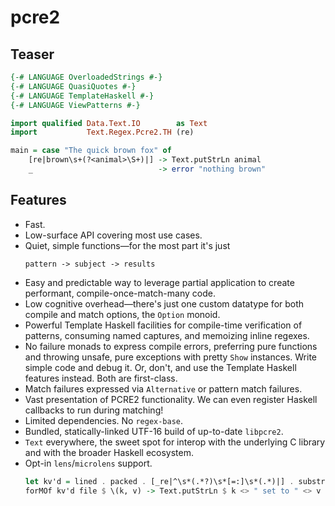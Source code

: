# pcre2

## Teaser
```haskell
{-# LANGUAGE OverloadedStrings #-}
{-# LANGUAGE QuasiQuotes #-}
{-# LANGUAGE TemplateHaskell #-}
{-# LANGUAGE ViewPatterns #-}

import qualified Data.Text.IO        as Text
import           Text.Regex.Pcre2.TH (re)

main = case "The quick brown fox" of
    [re|brown\s+(?<animal>\S+)|] -> Text.putStrLn animal
    _                            -> error "nothing brown"
```

## Features
* Fast.
* Low-surface API covering most use cases.
* Quiet, simple functions&mdash;for the most part it's just
  ```
  pattern -> subject -> results
  ```
* Easy and predictable way to leverage partial application to create performant,
  compile-once-match-many code.
* Low cognitive overhead&mdash;there's just one custom datatype for both compile
  and match options, the `Option` monoid.
* Powerful Template Haskell facilities for compile-time verification of
  patterns, consuming named captures, and memoizing inline regexes.
* No failure monads to express compile errors, preferring pure functions and
  throwing unsafe, pure exceptions with pretty `Show` instances.  Write simple
  code and debug it.  Or, don't, and use the Template Haskell features instead.
  Both are first-class.
* Match failures expressed via `Alternative` or pattern match failures.
* Vast presentation of PCRE2 functionality.  We can even register Haskell
  callbacks to run during matching!
* Limited dependencies.  No `regex-base`.
* Bundled, statically-linked UTF-16 build of up-to-date `libpcre2`.
* `Text` everywhere, the sweet spot for interop with the underlying C library
  and with the broader Haskell ecosystem.
* Opt-in `lens`/`microlens` support.
  ```haskell
  let kv'd = lined . packed . [_re|^\s*(.*?)\s*[=:]\s*(.*)|] . substrings
  forMOf kv'd file $ \(k, v) -> Text.putStrLn $ k <> " set to " <> v
  ```